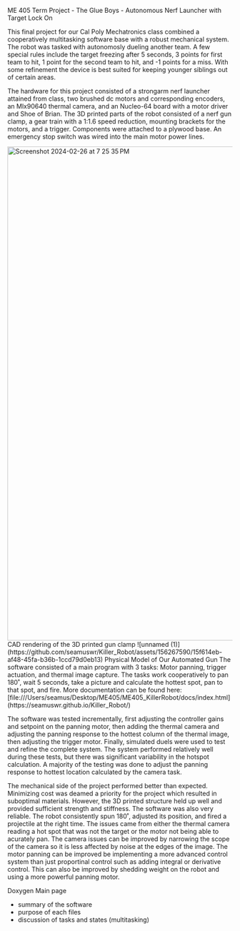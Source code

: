 ME 405 Term Project - The Glue Boys -
Autonomous Nerf Launcher with Target Lock On

This final project for our Cal Poly Mechatronics class combined a cooperatively multitasking software base with 
a robust mechanical system. The robot was tasked with autonomosly dueling another team. A few special rules include 
the target freezing after 5 seconds, 3 points for first team to hit, 1 point for the second team to hit, and -1 points
for a miss. With some refinement the device is best suited for keeping younger siblings out of certain areas. 

The hardware for this project consisted of a strongarm nerf launcher attained from class, two brushed dc motors and 
corresponding encoders, an Mlx90640 thermal camera, and an Nucleo-64 board with a motor driver and Shoe of Brian.
The 3D printed parts of the robot consisted of a nerf gun clamp, a gear train with a 1:1.6 speed reduction, mounting 
brackets for the motors, and a trigger. Components were attached to a plywood base. An emergency stop switch was wired
into the main motor power lines. 

<img width="1107" alt="Screenshot 2024-02-26 at 7 25 35 PM" src="https://github.com/seamuswr/Killer_Robot/assets/108034107/896ef53d-fcdc-4a2a-aefe-6c54da7810a9">
CAD rendering of the 3D printed gun clamp
![unnamed (1)](https://github.com/seamuswr/Killer_Robot/assets/156267590/15f614eb-af48-45fa-b36b-1ccd79d0eb13)
Physical Model of Our Automated Gun
The software consisted of a main program with 3 tasks: Motor panning, trigger actuation, and thermal image capture. The tasks 
work cooperatively to pan 180˚, wait 5 seconds, take a picture and calculate the hottest spot, pan to that spot, and fire.
More documentation can be found here: [file:///Users/seamus/Desktop/ME405/ME405_KillerRobot/docs/index.html](https://seamuswr.github.io/Killer_Robot/)


The software was tested incrementally, first adjusting the controller gains and setpoint on the panning motor, then adding 
the thermal camera and adjusting the panning response to the hottest column of the thermal image, then adjusting the trigger
motor. Finally, simulated duels were used to test and refine the complete system. The system performed relatively well during 
these tests, but there was significant variability in the hotspot calculation. A majority of the testing was done to 
adjust the panning response to hottest location calculated by the camera task. 

The mechanical side of the project performed better than expected. Minimizing cost was deamed a priority for the project
which resulted in suboptimal materials. However, the 3D printed structure held up well and provided sufficient strength 
and stiffness. The software was also very reliable. The robot consistently spun 180˚, adjusted its position, and fired a 
projectile at the right time. The issues came from either the thermal camera reading a hot spot that was not the target or 
the motor not being able to acurately pan. The camera issues can be improved by narrowing the scope of the camera so 
it is less affected by noise at the edges of the image. The motor panning can be improved be implementing a more 
advanced control system than just proportinal control such as adding integral or derivative control. This can also be 
improved by shedding weight on the robot and using a more powerful panning motor.



Doxygen Main page

- summary of the software
- purpose of each files
- discussion of tasks and states  (multitasking)
